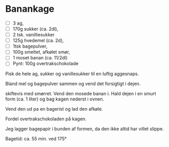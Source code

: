 # Banankage 
- [ ] 3 ag, 
- [ ] 170g sukker (ca. 2dl), 
- [ ] 2 tsk. vanilliesukker 
- [ ] 125g hvedemel (ca. 2d), 
- [ ] 1tsk bagepulver,
- [ ] 100g smeltet, afkølet smør, 
- [ ] 1 moset banan (ca. 11/2dl) 
- [ ] Pynt: 100g overtrakschokolade 

Pisk de hele ag, sukker og vanillesukker til en luftig aggesnaps.

Bland mel og bagepulver sammen og vend det forsigtigt i dejen. 

skiftevis med smørret. Vend den mosede banan i. Hald dejen i 
en smurt form (ca. 1 liter) og bag kagen nederst i ovnen. 

Vend den ud pa en bagerist og lad den afkøle. 

Fordel overtrakschokoladen på kagen. 

Jeg lagger bagepapir i bunden af formen, da den ikke altid har villet slippe. 

Bagetid: ca. 55 min. ved 175°
